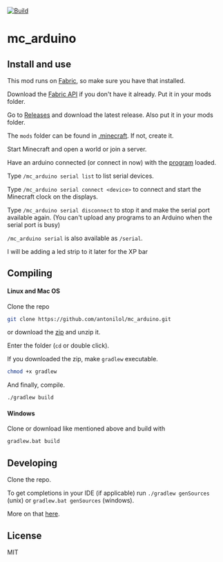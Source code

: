 [![Build](https://github.com/antonilol/mc_arduino/actions/workflows/push.yml/badge.svg)](https://github.com/antonilol/mc_arduino/actions/workflows/push.yml)

# mc_arduino


## Install and use

This mod runs on [Fabric](https://fabricmc.net/), so make sure you have that installed.

Download the [Fabric API](https://www.curseforge.com/minecraft/mc-mods/fabric-api/files) if you don't have it already. Put it in your mods folder.

Go to [Releases](https://github.com/antonilol/mc_arduino/releases) and download the latest release. Also put it in your mods folder.

The `mods` folder can be found in [.minecraft](https://minecraft.fandom.com/wiki/.minecraft#Locating_.minecraft).
If not, create it.

Start Minecraft and open a world or join a server.

Have an arduino connected (or connect in now) with the [program](https://github.com/antonilol/mc_arduino/blob/master/mc-arduino/mc-arduino.ino) loaded.

Type `/mc_arduino serial list` to list serial devices.

Type `/mc_arduino serial connect <device>` to connect and start the Minecraft clock on the displays.

Type `/mc_arduino serial disconnect` to stop it and make the serial port available again. (You can't upload any programs to an Arduino when the serial port is busy)

`/mc_arduino serial` is also available as `/serial`.

I will be adding a led strip to it later for the XP bar

## Compiling

#### Linux and Mac OS

Clone the repo

```bash
git clone https://github.com/antonilol/mc_arduino.git
```
or download the [zip](https://github.com/antonilol/mc_arduino/archive/refs/heads/master.zip) and unzip it.

Enter the folder (`cd` or double click).

If you downloaded the zip, make `gradlew` executable.

```bash
chmod +x gradlew
```

And finally, compile.

```bash
./gradlew build
```

#### Windows

Clone or download like mentioned above and build with

```bash
gradlew.bat build
```

## Developing

Clone the repo.

To get completions in your IDE (if applicable) run `./gradlew genSources` (unix) or `gradlew.bat genSources` (windows).

More on that [here](https://fabricmc.net/wiki/tutorial:setup#generating_sources).

## License

MIT
